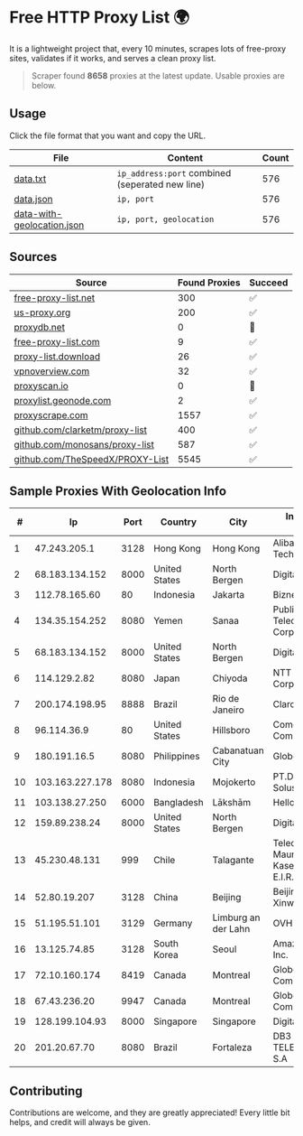 
# Free HTTP Proxy List 🌍

It is a lightweight project that, every 10 minutes, scrapes lots of free-proxy sites, validates if it works, and serves a clean proxy list.


> Scraper found **8658** proxies at the latest update. Usable proxies are below.

## Usage

Click the file format that you want and copy the URL.


|File|Content|Count|
|----|-------|-----|
|[data.txt](https://raw.githubusercontent.com/themiralay/Proxy-List-World/master/data.txt)|`ip_address:port` combined (seperated new line)|576|
|[data.json](https://raw.githubusercontent.com/themiralay/Proxy-List-World/master/data.json)|`ip, port`|576|
|[data-with-geolocation.json](https://raw.githubusercontent.com/themiralay/Proxy-List-World/master/data-with-geolocation.json)|`ip, port, geolocation`|576|

## Sources

|Source|Found Proxies|Succeed|
|------|-------------|-------|
|[free-proxy-list.net](https://free-proxy-list.net)|300|✅|
|[us-proxy.org](https://www.us-proxy.org)|200|✅|
|[proxydb.net](http://proxydb.net)|0|🚫|
|[free-proxy-list.com](https://free-proxy-list.com/?page=&port=&type%5B%5D=http&type%5B%5D=https&up_time=0&search=Search)|9|✅|
|[proxy-list.download](https://www.proxy-list.download/HTTP)|26|✅|
|[vpnoverview.com](https://vpnoverview.com/privacy/anonymous-browsing/free-proxy-servers)|32|✅|
|[proxyscan.io](https://www.proxyscan.io)|0|🚫|
|[proxylist.geonode.com](https://proxylist.geonode.com/api/proxy-list?limit=300&page=1&sort_by=lastChecked&sort_type=desc&protocols=http,https)|2|✅|
|[proxyscrape.com](https://api.proxyscrape.com/v2/?request=displayproxies&protocol=http&timeout=10000&country=all&ssl=all&anonymity=all)|1557|✅|
|[github.com/clarketm/proxy-list](https://raw.githubusercontent.com/clarketm/proxy-list/master/proxy-list-raw.txt)|400|✅|
|[github.com/monosans/proxy-list](https://raw.githubusercontent.com/monosans/proxy-list/main/proxies/http.txt)|587|✅|
|[github.com/TheSpeedX/PROXY-List](https://raw.githubusercontent.com/TheSpeedX/PROXY-List/master/http.txt)|5545|✅|


## Sample Proxies With Geolocation Info

|#|Ip|Port|Country|City|Internet Service Provider|
|-|--|----|-------|----|-------------------------|
|1|47.243.205.1|3128|Hong Kong|Hong Kong|Alibaba (US) Technology Co., Ltd.|
|2|68.183.134.152|8000|United States|North Bergen|DigitalOcean, LLC|
|3|112.78.165.60|80|Indonesia|Jakarta|Biznet Networks|
|4|134.35.154.252|8080|Yemen|Sanaa|Public Telecommunication Corporation|
|5|68.183.134.152|8000|United States|North Bergen|DigitalOcean, LLC|
|6|114.129.2.82|8080|Japan|Chiyoda|NTT SmartConnect Corporation|
|7|200.174.198.95|8888|Brazil|Rio de Janeiro|Claro S.A|
|8|96.114.36.9|80|United States|Hillsboro|Comcast Cable Communications, LLC|
|9|180.191.16.5|8080|Philippines|Cabanatuan City|Globe Telecom|
|10|103.163.227.178|8080|Indonesia|Mojokerto|PT.Delta Surya Solusitama|
|11|103.138.27.250|6000|Bangladesh|Lākshām|HelloTech Limited|
|12|159.89.238.24|8000|United States|North Bergen|DigitalOcean, LLC|
|13|45.230.48.131|999|Chile|Talagante|Telecomunicaciones Mauricio Andres Kasendra Larenas E.I.R.L.|
|14|52.80.19.207|3128|China|Beijing|Beijing Guanghuan Xinwang Digital|
|15|51.195.51.101|3129|Germany|Limburg an der Lahn|OVH SAS|
|16|13.125.74.85|3128|South Korea|Seoul|Amazon Technologies Inc.|
|17|72.10.160.174|8419|Canada|Montreal|GloboTech Communications|
|18|67.43.236.20|9947|Canada|Montreal|GloboTech Communications|
|19|128.199.104.93|8000|Singapore|Singapore|DigitalOcean, LLC|
|20|201.20.67.70|8080|Brazil|Fortaleza|DB3 SERVICOS DE TELECOMUNICACOES S.A|



## Contributing

Contributions are welcome, and they are greatly appreciated! Every
little bit helps, and credit will always be given.

